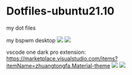 # Dotfiles-ubuntu21.10
my dot files

my bspwm desktop
<img src="https://github.com/renanrod4/Dotfiles-ubuntu21.10/blob/main/desktop.png"/>
<img src="https://external-content.duckduckgo.com/iu/?u=http%3A%2F%2Fdotfiles.github.io%2Fimages%2Fdotfiles-logo.png&f=1&nofb=1"/>

vscode
one dark pro extension:
https://marketplace.visualstudio.com/items?itemName=zhuangtongfa.Material-theme
<img src="https://github.com/renanrod4/Dotfiles-ubuntu21.10/blob/main/vscode.png"/>
<img src="https://github.com/renanrod4/Dotfiles-ubuntu21.10/blob/main/discord.png"/>

